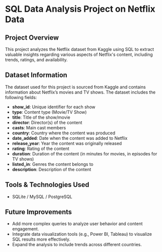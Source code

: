 # SQL Data Analysis Project on Netflix Data

## Project Overview
This project analyzes the Netflix dataset from Kaggle using SQL to extract valuable insights regarding various aspects of Netflix's content, including trends, ratings, and availability. 

## Dataset Information
The dataset used for this project is sourced from Kaggle and contains information about Netflix’s movies and TV shows. The dataset includes the following fields:

- **show_id**: Unique identifier for each show
- **type**: Content type (Movie/TV Show)
- **title**: Title of the show/movie
- **director**: Director(s) of the content
- **casts**: Main cast members
- **country**: Country where the content was produced
- **date_added**: Date when the content was added to Netflix
- **release_year**: Year the content was originally released
- **rating**: Rating of the content
- **duration**: Duration of the content (in minutes for movies, in episodes for TV shows)
- **listed_in**: Genres the content belongs to
- **description**: Description of the content

## Tools & Technologies Used
- SQLite / MySQL / PostgreSQL

## Future Improvements
- Add more complex queries to analyze user behavior and content engagement.
- Integrate data visualization tools (e.g., Power BI, Tableau) to visualize SQL results more effectively.
- Expand the analysis to include trends across different countries.
